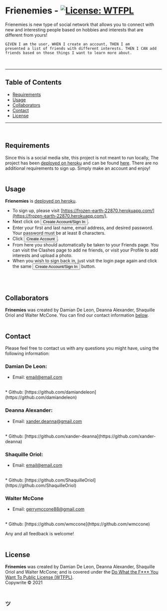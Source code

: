 # **Frienemies**  -  [![License: WTFPL](https://img.shields.io/badge/License-WTFPL-brightgreen.svg)](http://www.wtfpl.net/about/)
    
Frienemies is new type of social network that allows you to connect with new and interesting people based on hobbies and interests that are different from yours! 

<code>GIVEN I am the user, WHEN I create an account, THEN I am presented a list of friends with different interests. THEN I CAN add friends based on those things I want to learn more about.</code>

<br>
<hr>
    
## Table of Contents
* [Requirements](#Requirements)
* [Usage](#Usage)
* [Collaborators](#Collaborators)
* [Contact](#Contact)
* [License](#License)
<hr>
<br>
                
## Requirements
Since this is a social media site, this project is not meant to run locally, The project has been [deployed on heroku](https://frozen-earth-22870.herokuapp.com/) and can be found [here](https://frozen-earth-22870.herokuapp.com/). There are no additional requirements to sign up. Simply make an account and enjoy!
<br>
<br>
            
## Usage
**Frienemies** is [deployed on heroku](https://frozen-earth-22870.herokuapp.com/). 
* To sign up, please visit [https://frozen-earth-22870.herokuapp.com/](https://frozen-earth-22870.herokuapp.com/).
* Next click on <button> Create Account/Sign In </button>.
* Enter your first and last name, email address, and desired password. Your password must be at least 8 characters.
* Click <button> Create Account </button>.
* From here you should automatically be taken to your Friends page. You can visit the Clashes page to add ne friends, or visit your Profile to add interests and upload a photo.
* When you wish to sign back in, just visit the login page again and click the same <button> Create Account/Sign In </button> button.
<br>
<br>

## Collaborators
**Frinemies** was created by Damian De Leon, Deanna Alexander, Shaquille Oriol and Walter McCone. You can find our contact information [below](#Contact).
<br>
<br>
    
## Contact
Please feel free to contact us with any questions you might have, using the following information:

### Damian De Leon:
* Email: [email@email.com](mailto:email@email.com)
<br>
* Github: [https://github.com/damiandeleon](https://github.com/damiandeleon)
<br>

### Deanna Alexander:
* Email: [xander.deanna@gmail.com](mailto:xander.deanna@gmail.com)
<br>
* Github: [https://github.com/xander-deanna](https://github.com/xander-deanna)
<br>

### Shaquille Oriol:
* Email: [email@email.com](mailto:email@email.com)
<br>
* Github: [https://github.com/ShaquilleOriol](https://github.com/ShaquilleOriol)
<br>

### Walter McCone
* Email: [gerrymccone88@gmail.com](mailto:gerrymccone88@gmail.com)
<br>
* Github: [https://github.com/wmccone](https://github.com/wmccone)
<br>

Any and all feedback is welcome! 
<br>
<br>
    
## License
**Frinemies** was created by Damian De Leon, Deanna Alexander, Shaquille Oriol and Walter McCone; and is covered under the [Do What the F*** You Want To Public License (WTFPL)](http://www.wtfpl.net/about/).
<br>
Copywrite © 2021
<br>
<br>
## <code>ツ</code>
<br>
<br>